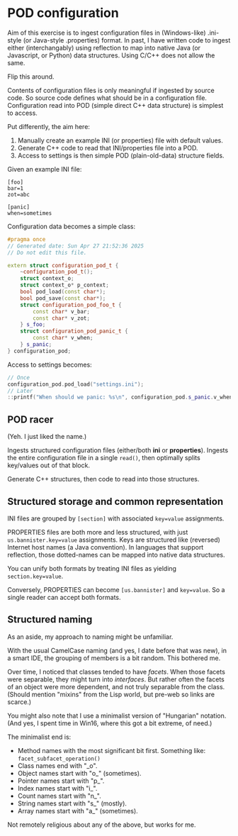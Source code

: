 # POD configuration
Aim of this exercise is to ingest configuration files in (Windows-like) .ini-style (or Java-style .properties) format.
In past, I have written code to ingest either (interchangably) using reflection to map into native Java (or Javascript, or Python) data structures. 
Using C/C++ does not allow the same.

Flip this around.

Contents of configuration files is only meaningful if ingested by source code.
So source code defines what should be in a configuration file.
Configuration read into POD (simple direct C++ data structure) is simplest to access.

Put differently, the aim here: 
1.  Manually create an example INI (or properties) file with default values.
2.  Generate C++ code to read that INI/properties file into a POD.
3.  Access to settings is then simple POD (plain-old-data) structure fields.

Given an example INI file:
```
[foo]
bar=1 
zot=abc

[panic]
when=sometimes
```

Configuration data becomes a simple class:
```C++
#pragma once
// Generated date: Sun Apr 27 21:52:36 2025
// Do not edit this file.

extern struct configuration_pod_t {
    ~configuration_pod_t();
    struct context_o;
    struct context_o* p_context;
    bool pod_load(const char*);
    bool pod_save(const char*);
    struct configuration_pod_foo_t {
        const char* v_bar;
        const char* v_zot;
    } s_foo;
    struct configuration_pod_panic_t {
        const char* v_when;
    } s_panic;
} configuration_pod;
```

Access to settings becomes:
```C++
// Once
configuration_pod.pod_load("settings.ini");
// Later
::printf("When should we panic: %s\n", configuration_pod.s_panic.v_when);
```


## POD racer
(Yeh. I just liked the name.)

Ingests structured configuration files (either/both **ini** or **properties**).
Ingests the entire configuration file in a single ``read()``,
then optimally splits key/values out of that block.

Generate C++ structures, then code to read into those structures.

## Structured storage and common representation
INI files are grouped by ``[section]`` with associated ``key=value`` assignments.

PROPERTIES files are both more and less structured, with just ``us.bannister.key=value`` assignments.
Keys are structured like (reversed) Internet host names (a Java convention).
In languages that support reflection, those dotted-names can be mapped into native data structures.

You can unify both formats by treating INI files as yielding ``section.key=value``.

Conversely, PROPERTIES can become ``[us.bannister]`` and ``key=value``.
So a single reader can accept both formats.


## Structured naming
As an aside, my approach to naming might be unfamiliar.

With the usual CamelCase naming (and yes, I date before that was new), 
in a smart IDE, the grouping of members is a bit random.
This bothered me.

Over time, I noticed that classes tended to have *facets*.
When those facets were separable, they might turn into *interfaces*.
But rather often the facets of an object were more dependent, and not truly separable from the class.
(Should mention "mixins" from the Lisp world, but pre-web so links are scarce.)

You might also note that I use a minimalist version of "Hungarian" notation.
(And yes, I spent time in Win16, where this got a bit extreme, of need.)

The minimalist end is:
* Method names with the most significant bit first. Something like: ```facet_subfacet_operation()```
* Class names end with "_o".
* Object names start with "o_" (sometimes).
* Pointer names start with "p_".
* Index names start with "i_".
* Count names start with "n_".
* String names start with "s_" (mostly).
* Array names start with "a_" (sometimes).

Not remotely religious about any of the above, but works for me.
